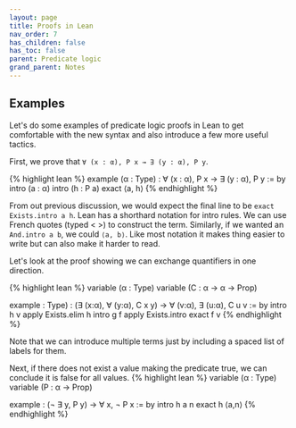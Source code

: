 ```yaml
---
layout: page
title: Proofs in Lean 
nav_order: 7
has_children: false
has_toc: false
parent: Predicate logic
grand_parent: Notes
---
```


## Examples 

Let's do some examples of predicate logic proofs in Lean 
to get comfortable with the new syntax and also introduce a 
few more useful tactics.

First, we prove that `∀ (x : α), P x → ∃ (y : α), P y`.  

{% highlight lean %}
example (α : Type) : ∀ (x : α), P x → ∃ (y : α), P y := by 
  intro (a : α)
  intro (h : P a)
  exact ⟨a, h⟩ 
{% endhighlight %}

From out previous discussion, we would expect the final line 
to be `exact Exists.intro a h`. Lean has a shorthard notation 
for intro rules. We can use French quotes (typed \< \>) to 
construct the term. Similarly, if we wanted an `And.intro a b`, 
we could `⟨a, b⟩`. Like most notation it makes thing easier to 
write but can also make it harder to read. 

Let's look at the proof showing we can exchange quantifiers in 
one direction.

{% highlight lean %}
variable (α : Type) 
variable (C : α → α → Prop) 

example : Type) : (∃ (x:α), ∀ (y:α), C x y) → ∀ (v:α), ∃ (u:α), C u v := by 
  intro h v 
  apply Exists.elim h 
  intro g f 
  apply Exists.intro 
  exact f v 
{% endhighlight %}

Note that we can introduce multiple terms just by including a spaced 
list of labels for them. 

Next, if there does not exist a value making the predicate true, we can 
conclude it is false for all values. 
{% highlight lean %}
variable (α : Type)
variable (P : α → Prop)

example : (¬ ∃ y, P y) → ∀ x, ¬ P x := by 
  intro h a n 
  exact h ⟨a,n⟩ 
{% endhighlight %}

